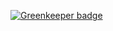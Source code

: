 
[![Greenkeeper badge](https://badges.greenkeeper.io/janl/janl-test-9.svg)](https://greenkeeper.io/)
